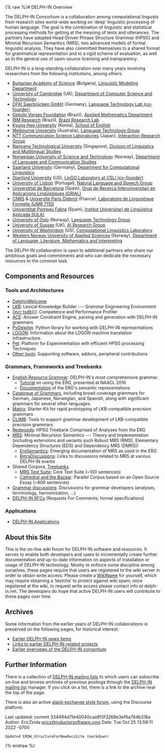 {% raw %}# DELPH-IN Overview

The DELPH-IN Consortium is a collaboration among computational linguists
from research sites world-wide working on ‘deep’ linguistic processing
of human language. The goal is the combination of linguistic and
statistical processing methods for getting at the meaning of texts and
utterances. The partners have adopted Head-Driven Phrase Structure
Grammar (HPSG) and Minimal Recursion Semantics (MRS), two advanced
models of formal linguistic analysis. They have also committed
themselves to a shared format for grammatical representation and to a
rigid scheme of evaluation, as well as to the general use of open-source
licensing and transparency.

DELPH-IN is a long-standing collaboration over many years involving
researchers from the following institutions, among others:

- [Bulgarian Academy of Science](http://www.bas.bg/) (Bulgaria),
[Linguistic Modeling Department](http://lml.bas.bg/)
- [University of Cambridge](http://www.cam.ac.uk/) (UK), [Department
of Computer Science and Technology](http://www.cst.cam.ac.uk/)
- [DFKI Saarbrücken GmbH](http://www.dfki.de/) (Germany), [Language
Technology Lab (co-founder)](http://www.dfki.de/lt/)
- [Getulio Vargas Foundation](https://portal.fgv.br) (Brazil), [Applied
Mathematics Department](https://emap.fgv.br)
- [IBM Research](https://www.research.ibm.com/) (Brazil), [Brazil
Research Lab](https://www.ibm.com/blogs/research/category/ibmres-bra/)
- [Kyung Hee University](http://www.kyunghee.ac.kr/) (Korea),
[School of English](http://khenglish.khu.ac.kr/)
- [Melbourne University](http://www.unimelb.edu.au/) (Australia),
[Language Technology Group](http://www.cs.mu.oz.au/research/lt/)
- [NTT Communication Science
Laboratories](http://www.kecl.ntt.co.jp/) (Japan),
[Interaction Research Group](http://www.kecl.ntt.co.jp/icl/icl/interaction_research.html)
- [Nanyang Technological University](http://www.ntu.edu.sg/)
(Singapore), [Division of Linguistics and Multilingual
Studies](http://www.ntu.edu.sg/HSS/Linguistics/)
- [Norwegian University of Science and
Technology](http://www.ntnu.no/) (Norway), [Department of Language
and Communication Studies](http://mime.hf.ntnu.no/hf/isk/)
- [Saarland University](http://www.uni-saarland.de/) (Germany),
[Department for Computational
Linguistics](http://www.coli.uni-sb.de/)
- [Stanford University](http://www.stanford.edu/) (US), [LinGO
Laboratory at CSLI (co-founder)](http://lingo.stanford.edu/)
- [University of Lisbon](http://www.ul.pt/) (Portugal), [Natural
Language and Speech Group](http://nlx.di.fc.ul.pt/)
- [Universtitat de Barcelona](http://www.ub.edu/) (Spain), [Grup de
Recerca Interuniversitari en Aplicacions Lingüístiques
(GRIAL)](http://grial.uab.es/)
- [CNRS](http://www.cnrs.fr/) & [Université Paris
Diderot](http://www.univ-paris-diderot.fr/) (France), [Laboratoire
de Linguistique Formelle (UMR 7110)](http://www.llf.cnrs.fr/)
- [Universtitat Pompeu Fabra](http://www.upf.edu/) (Spain), [Institut
Universitari de Lingüística Aplicada
(IULA)](http://www.iula.upf.edu/)
- [University of Oslo](http://www.uio.no/) (Norway), [Language
Technology
Group](http://www.mn.uio.no/ifi/english/research/groups/ltg/)
- [University of Sussex](http://www.sussex.ac.uk/) (UK), [AI
Research Group](https://www.sussex.ac.uk/research/centres/ai-research-group/)
- [University of Washington](http://www.washington.edu/) (US),
[Computational Linguistics Laboratory](http://www.washington.edu/)
- [Western Norway University of Applied Sciences](https://www.hvl.no/en) (Norway), [Department of Language, Literature, Mathematics and Interpreting](https://www.hvl.no/en/about/management/faculty-of-education-arts-and-sports/department-of-language-literature-mathematics-and-interpreting/)

The DELPH-IN collaboration is open to additional partners who share our
ambitious goals and commitments and who can dedicate the necessary
resources to the common task.

## Components and Resources

### Tools and Architectures

- [DelphinWelcome](https://blog.inductorsoftware.com/docsproto/howto/DelphinWelcome)
- [LKB](https://blog.inductorsoftware.com/docsproto/tools/LkbTop): Lexical Knowledge Builder --- Grammar Engineering
Environment
- [\[incr tsdb()](https://blog.inductorsoftware.com/docsproto/tools/ItsdbTop)\]: Competence and Performance Profiler
- [ACE](https://blog.inductorsoftware.com/docsproto/tools/AceTop): Answer Constraint Engine, parsing and generation
with DELPH-IN grammars
- [PyDelphin](https://blog.inductorsoftware.com/docsproto/tools/PyDelphinTop): Python library for working with
DELPH-IN representations
- [LOGON](https://blog.inductorsoftware.com/docsproto/tools/LogonTop): Information about the LOGON machine translation
infrastructure.
- [Pet](https://blog.inductorsoftware.com/docsproto/garage/PetTop): Platform for Experimentation with efficient HPSG
processing Techniques
- [Other tools](https://blog.inductorsoftware.com/docsproto/tools/ToolsTop): Supporting software, addons, peripheral
contributions

### Grammars, Frameworks and Treebanks

- [English Resource Grammar](https://blog.inductorsoftware.com/docsproto/erg/ErgTop): DELPH-IN's most comprehensive
grammar.
  - [Tutorial](https://blog.inductorsoftware.com/docsproto/erg/ErsTutorial) on using the ERG, presented at NAACL
2016
  - [Documentation](https://blog.inductorsoftware.com/docsproto/erg/ErgSemantics) of the ERG's semantic
representations
- [Catalogue of Grammars](https://blog.inductorsoftware.com/docsproto/garage/GrammarCatalogue), including
broad-coverage grammars for German, Japanese, Norwegian, and
Spanish, along with significant grammars for several other
languages.
- [Matrix](https://blog.inductorsoftware.com/docsproto/matrix/MatrixTop): Starter-Kit for rapid prototyping of
LKB-compatible precision grammars
- [CLIMB](https://blog.inductorsoftware.com/docsproto/tools/ClimbTop): Tools to support grammar development of
LKB-compatible precision grammars
- [Redwoods](https://blog.inductorsoftware.com/docsproto/garage/RedwoodsTop): HPSG Treebank Comprised of Analyses
from the ERG
- [MRS](https://blog.inductorsoftware.com/docsproto/tools/RmrsTop): Minimal Recursion Semantics --- Theory and
Implementation (including extensions and variants such Robust MRS
(RMS), Elementary Dependency Structures (EDS) and Dependency MRS
(DMRS))
  - [ErgSemantics](https://blog.inductorsoftware.com/docsproto/erg/ErgSemantics): Emerging documentation of MRS
as used in the ERG
  - [RmrsDiscussions](https://blog.inductorsoftware.com/docsproto/tools/RmrsDiscussions): Links to discussions
related to MRS at various DELPH-IN events
- Shared Corpora, [Treebanks](https://blog.inductorsoftware.com/docsproto/tools/TreebankingTop)
  - [MRS Test Suite](https://blog.inductorsoftware.com/docsproto/matrix/MatrixMrsTestSuite): Core Test Suite (\~100
sentences)
  - [Cathedral and the Bazaar](https://blog.inductorsoftware.com/docsproto/matrix/MatrixMrsCatb): Parallel Corpus
based on an Open Source Essay (\~800 sentences)
- [Grammar discussions](https://blog.inductorsoftware.com/docsproto/grammars/GrammarDiscussionsTop): Discussions for
grammar developers (analyses, terminology, harmonization, …)
- [DELPH-IN RFCs](https://blog.inductorsoftware.com/docsproto/tools/DelphinRFCs) (Requests For Comments; formal
specifications)

### Applications

- [DELPH-IN Applications](../DelphinApplications)

## About this Site

This is the on-line wiki forum for DELPH-IN software and resources. It
serves to enable both developers and users to incrementally create
further documentation and up-to-date information on aspects of
installation or usage of DELPH-IN technology. Mostly to enforce some
discipline among ourselves, these pages require that users are
registered to the wiki server in order to obtain write access. Please
create a [WikiName](https://blog.inductorsoftware.com/docsproto/tools/WikiName) for yourself, which may require obtaining
a ‘textcha’ to protect against wiki spam; once registered at the wiki,
to request write access please contact info *at* delph-in.net. The
developers do hope that active DELPH-IN users will contribute to these
pages over time.

## Archives

Some information from the earlier years of DELPH-IN collaborations is
preserved on the following pages, for historical interest:

- [Earlier DELPH-IN news items](../DelphinNews)
- [Links to earlier DELPH-IN-related projects](../OldProjects)
- [Earlier overviews of the DELPH-IN consortium](https://blog.inductorsoftware.com/docsproto/tools/OldOverviews)

## Further Information

There is a collection of [DELPH-IN mailing
lists](http://lists.delph-in.net/) to which users can subscribe on-line
and browse archives of previous postings through the [DELPH-IN mailing
list](http://lists.delph-in.net/) manager. If you click on a list, there
is a link to the archive near the top of the page.

There is also an active [stack-exchange style
forum](http://discourse.delph-in.net), using the Discourse platform.

Last updated: commit 334494d7fe40040caa8f0f3268e3ef6a764b318a
Author: EricZinda <ericz@inductorsoftware.com>
Date:   Tue Oct 25 13:59:11 2022 -0700

    Updated ERDW_StructureForNewDocsSite (markdown)
{% endraw %}